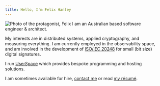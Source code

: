 ```yaml
---
title: Hello, I'm Felix Hanley
---
```


![Photo of the protagonist, Felix](/img/profile.jpg) I am an Australian based
software engineer & architect.

My interests are in distributed systems, applied cryptography, and measuring
everything.  I am currently employed in the observability space, and am
involved in the development of [ISO/IEC
20248](https://en.wikipedia.org/wiki/ISO/IEC_20248) for small (bit size)
digital signatures.

I run [UserSpace](https://userspace.com.au) which provides bespoke programming
and hosting solutions.

I am sometimes available for hire, [contact me](/contact/) or read [my
résumé](/work/).
